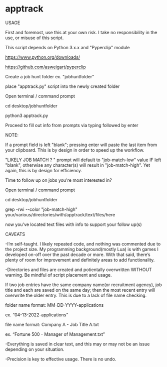 # apptrack

USAGE

First and foremost, use this at your own risk. I take no responsibility in the use, or misuse of this script.

This script depends on Python 3.x.x and "Pyperclip" module

https://www.python.org/downloads/

https://github.com/asweigart/pyperclip

Create a job hunt folder
ex. "jobhuntfolder"

place "apptrack.py" script into the newly created folder

Open terminal / command prompt

cd desktop/jobhuntfolder

python3 apptrack.py

Proceed to fill out info from prompts via typing followed by enter

NOTE:

If a prompt field is left "blank"; pressing enter will paste the last item from your clipboard. This is by design in order to speed up the workflow.

"LIKELY JOB MATCH ? " prompt will default to "job-match-low" value IF left "blank", otherwise any character(s) will result in "job-match-high". Yet again, this is by design for efficiency.

Time to follow up on jobs you're most interested in?

Open terminal / command prompt

cd desktop/jobhuntfolder

grep -rwi --color "job-match-high" your/various/directories/with/apptrack/text/files/here

now you've located text files with info to support your follow up(s)


CAVEATS

-I’m self-taught. I likely repeated code, and nothing was commented due to the project size. My programming background(mostly Lua) is with games I developed on-off over the past decade or more. With that said, there’s plenty of room for improvement and definitely areas to add functionality.

-Directories and files are created and potientally overwritten WITHOUT warning. Be mindful of script placement and usage.


If two job entries have the same company name(or recruitment agency), job title and each are saved on the same day; then the most recent entry will overwrite the older entry. This is due to a lack of file name checking.

folder name format: MM-DD-YYYY-applications

ex. “04-13-2022-applications”

file name format: Company A - Job Title A.txt

ex. “Fortune 500 - Manager of Management.txt”


-Everything is saved in clear text, and this may or may not be an issue depending on your situation.

-Precision is key to effective usage. There is no undo.
